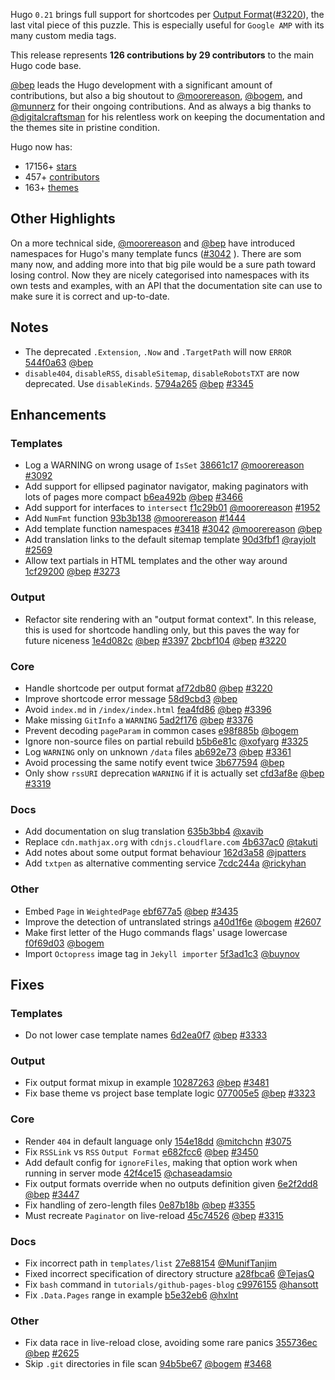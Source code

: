 Hugo `0.21` brings full support for shortcodes per [Output Format](https://gohugo.io/extras/output-formats/)([#3220](https://github.com/spf13/hugo/issues/3220)), the last vital piece of this puzzle. This is especially useful for `Google AMP` with its many custom media tags.

This release represents **126 contributions by 29 contributors** to the main Hugo code base.

[@bep](https://github.com/bep) leads the Hugo development with a significant amount of contributions, but also a big shoutout to [@moorereason](https://github.com/moorereason), [@bogem](https://github.com/bogem), and [@munnerz](https://github.com/munnerz) for their ongoing contributions. And as always a big thanks to [@digitalcraftsman](https://github.com/digitalcraftsman) for his relentless work on keeping the documentation and the themes site in pristine condition.

Hugo now has:

* 17156+ [stars](https://github.com/spf13/hugo/stargazers)
* 457+ [contributors](https://github.com/spf13/hugo/graphs/contributors)
* 163+ [themes](http://themes.gohugo.io/)

## Other Highlights

On a more technical side, [@moorereason](https://github.com/moorereason) and [@bep](https://github.com/bep) have introduced namespaces for Hugo's many template funcs ([#3042](https://github.com/spf13/hugo/issues/3042) ). There are som many now, and adding more into that big pile would be a sure path toward losing control.  Now they are nicely categorised into namespaces with its own tests and examples, with an API that the documentation site can use to make sure it is correct and up-to-date.

## Notes

* The deprecated `.Extension`, `.Now` and `.TargetPath` will now `ERROR` [544f0a63](https://github.com/spf13/hugo/commit/544f0a6394b0e085d355e8217fc5bb3d96c12a98) [@bep](https://github.com/bep) 
* `disable404`, `disableRSS`, `disableSitemap`, `disableRobotsTXT` are now deprecated. Use `disableKinds`. [5794a265](https://github.com/spf13/hugo/commit/5794a265b41ffdeebfd8485eecf65cf4088d49d6) [@bep](https://github.com/bep) [#3345](https://github.com/spf13/hugo/issues/3345) 

## Enhancements

### Templates

* Log a WARNING on wrong usage of `IsSet` [38661c17](https://github.com/spf13/hugo/commit/38661c17bb8c31c9f31ee18f8eba5e3bfddd5574) [@moorereason](https://github.com/moorereason) [#3092](https://github.com/spf13/hugo/issues/3092) 
* Add support for ellipsed paginator navigator, making paginators with lots of pages more compact  [b6ea492b](https://github.com/spf13/hugo/commit/b6ea492b7a6325d04d44eeb00a990a3a0e29e0c0) [@bep](https://github.com/bep) [#3466](https://github.com/spf13/hugo/issues/3466) 
* Add support for interfaces to `intersect` [f1c29b01](https://github.com/spf13/hugo/commit/f1c29b017bbd88e701cd5151dd186e868672ef89) [@moorereason](https://github.com/moorereason) [#1952](https://github.com/spf13/hugo/issues/1952) 
* Add `NumFmt` function [93b3b138](https://github.com/spf13/hugo/commit/93b3b1386714999d716e03b131f77234248f1724) [@moorereason](https://github.com/moorereason) [#1444](https://github.com/spf13/hugo/issues/1444) 
* Add template function namespaces [#3418](https://github.com/spf13/hugo/issues/3418)  [#3042](https://github.com/spf13/hugo/issues/3042)  [@moorereason](https://github.com/moorereason)  [@bep](https://github.com/bep) 
* Add translation links to the default sitemap template [90d3fbf1](https://github.com/spf13/hugo/commit/90d3fbf1da93a279cfe994a226ae82cf5441deab) [@rayjolt](https://github.com/rayjolt) [#2569](https://github.com/spf13/hugo/issues/2569) 
* Allow text partials in HTML templates and the other way around [1cf29200](https://github.com/spf13/hugo/commit/1cf29200b4bb0a9c006155ec76759b7f4b1ad925) [@bep](https://github.com/bep) [#3273](https://github.com/spf13/hugo/issues/3273) 

### Output

* Refactor site rendering with an "output format context". In this release, this is used for shortcode handling only, but this paves the way for future niceness [1e4d082c](https://github.com/spf13/hugo/commit/1e4d082cf5b92fedbc60b1b4f0e9d1ee6ec45e33) [@bep](https://github.com/bep) [#3397](https://github.com/spf13/hugo/issues/3397)  [2bcbf104](https://github.com/spf13/hugo/commit/2bcbf104006e0ec03be4fd500f2519301d460f8c) [@bep](https://github.com/bep) [#3220](https://github.com/spf13/hugo/issues/3220) 


### Core

* Handle shortcode per output format [af72db80](https://github.com/spf13/hugo/commit/af72db806f2c1c0bf1dfe5832275c41eeba89906) [@bep](https://github.com/bep) [#3220](https://github.com/spf13/hugo/issues/3220) 
* Improve shortcode error message [58d9cbd3](https://github.com/spf13/hugo/commit/58d9cbd31bcf7c296a39860fd7e566d10faaff28) [@bep](https://github.com/bep) 
* Avoid `index.md` in `/index/index.html` [fea4fd86](https://github.com/spf13/hugo/commit/fea4fd86a324bf9679df23f8289887d91b42e919) [@bep](https://github.com/bep) [#3396](https://github.com/spf13/hugo/issues/3396) 
* Make missing `GitInfo` a `WARNING` [5ad2f176](https://github.com/spf13/hugo/commit/5ad2f17693a9860be76ef8089c8728d2b59d6b04) [@bep](https://github.com/bep) [#3376](https://github.com/spf13/hugo/issues/3376) 
* Prevent decoding `pageParam` in common cases [e98f885b](https://github.com/spf13/hugo/commit/e98f885b8af27f5473a89d31d0b1f02e61e8a5ec) [@bogem](https://github.com/bogem) 
* Ignore non-source files on partial rebuild [b5b6e81c](https://github.com/spf13/hugo/commit/b5b6e81c0269abf9b0f4bc6a127744a25344e5c6) [@xofyarg](https://github.com/xofyarg) [#3325](https://github.com/spf13/hugo/issues/3325) 
* Log `WARNING` only on unknown `/data` files [ab692e73](https://github.com/spf13/hugo/commit/ab692e73dea3ddfe979c88ee236cc394e47e82f1) [@bep](https://github.com/bep) [#3361](https://github.com/spf13/hugo/issues/3361) 
* Avoid processing the same notify event twice [3b677594](https://github.com/spf13/hugo/commit/3b67759495c9268c30e6ba2d8c7e3b75d52d2960) [@bep](https://github.com/bep) 
* Only show `rssURI` deprecation `WARNING` if it is actually set [cfd3af8e](https://github.com/spf13/hugo/commit/cfd3af8e691119461effa4385251b9d3818e2291) [@bep](https://github.com/bep) [#3319](https://github.com/spf13/hugo/issues/3319) 

### Docs

* Add documentation on slug translation [635b3bb4](https://github.com/spf13/hugo/commit/635b3bb4eb873978c7d52e6c0cb85da0c4d25299) [@xavib](https://github.com/xavib) 
* Replace `cdn.mathjax.org` with `cdnjs.cloudflare.com` [4b637ac0](https://github.com/spf13/hugo/commit/4b637ac041d17b22187f5ccd0f65461f0065aaa9) [@takuti](https://github.com/takuti) 
* Add notes about some output format behaviour [162d3a58](https://github.com/spf13/hugo/commit/162d3a586d36cabf6376a76b096fd8b6414487ae) [@jpatters](https://github.com/jpatters) 
* Add `txtpen` as alternative commenting service [7cdc244a](https://github.com/spf13/hugo/commit/7cdc244a72de4c08edc0008e37aec83d945dccdf) [@rickyhan](https://github.com/rickyhan) 

### Other

* Embed `Page` in `WeightedPage` [ebf677a5](https://github.com/spf13/hugo/commit/ebf677a58360126d8b9a1e98d086aa4279f53181) [@bep](https://github.com/bep) [#3435](https://github.com/spf13/hugo/issues/3435) 
* Improve the detection of untranslated strings [a40d1f6e](https://github.com/spf13/hugo/commit/a40d1f6ed2aedddc99725658993258cd557640ed) [@bogem](https://github.com/bogem) [#2607](https://github.com/spf13/hugo/issues/2607) 
* Make first letter of the Hugo commands flags' usage lowercase [f0f69d03](https://github.com/spf13/hugo/commit/f0f69d03c551acb8ac2eeedaad579cf0b596f9ef) [@bogem](https://github.com/bogem) 
* Import `Octopress` image tag in `Jekyll importer` [5f3ad1c3](https://github.com/spf13/hugo/commit/5f3ad1c31985450fab8d6772e9cbfcb57cf5cc53) [@buynov](https://github.com/buynov) 

## Fixes

### Templates

*  Do not lower case template names [6d2ea0f7](https://github.com/spf13/hugo/commit/6d2ea0f7d7e8a54b8edfc36e52ff74266c30dc27) [@bep](https://github.com/bep) [#3333](https://github.com/spf13/hugo/issues/3333) 

### Output

* Fix output format mixup in example [10287263](https://github.com/spf13/hugo/commit/10287263f529181d3169668b044cb84e2e3b049a) [@bep](https://github.com/bep) [#3481](https://github.com/spf13/hugo/issues/3481) 
* Fix base theme vs project base template logic [077005e5](https://github.com/spf13/hugo/commit/077005e514b1ed50d84ceb90c7c72f184cb04521) [@bep](https://github.com/bep) [#3323](https://github.com/spf13/hugo/issues/3323) 

### Core
* Render `404` in default language only [154e18dd](https://github.com/spf13/hugo/commit/154e18ddb9ad205055d5bd4827c87f3f0daf499f) [@mitchchn](https://github.com/mitchchn) [#3075](https://github.com/spf13/hugo/issues/3075) 
* Fix `RSSLink` vs `RSS` `Output Format` [e682fcc6](https://github.com/spf13/hugo/commit/e682fcc62233b47cf5bdcaf598ac0657ef089471) [@bep](https://github.com/bep) [#3450](https://github.com/spf13/hugo/issues/3450) 
* Add default config for `ignoreFiles`, making that option work when running in server mode [42f4ce15](https://github.com/spf13/hugo/commit/42f4ce15a9d68053da36f9efcf7a7d975cc59559) [@chaseadamsio](https://github.com/chaseadamsio) 
* Fix output formats override when no outputs definition given [6e2f2dd8](https://github.com/spf13/hugo/commit/6e2f2dd8d3ca61c92a2ee8824fbf05cadef08425) [@bep](https://github.com/bep) [#3447](https://github.com/spf13/hugo/issues/3447) 
* Fix handling of zero-length files [0e87b18b](https://github.com/spf13/hugo/commit/0e87b18b66d2c8ba9e2abc429630cb03f5b093d6) [@bep](https://github.com/bep) [#3355](https://github.com/spf13/hugo/issues/3355) 
* Must recreate `Paginator` on live-reload [45c74526](https://github.com/spf13/hugo/commit/45c74526686f6a2afa02bcee767d837d6b9dd028) [@bep](https://github.com/bep) [#3315](https://github.com/spf13/hugo/issues/3315) 

### Docs

* Fix incorrect path in `templates/list` [27e88154](https://github.com/spf13/hugo/commit/27e88154af2dd9af6d0523d6e67b612e6336f91c) [@MunifTanjim](https://github.com/MunifTanjim) 
* Fixed incorrect specification of directory structure [a28fbca6](https://github.com/spf13/hugo/commit/a28fbca6dcfa80b6541f5ef6c8c12cd1804ae9ed) [@TejasQ](https://github.com/TejasQ) 
* Fix `bash` command in `tutorials/github-pages-blog` [c9976155](https://github.com/spf13/hugo/commit/c99761555c014e4d041438d5d7e53a6cbaee4492) [@hansott](https://github.com/hansott) 
* Fix `.Data.Pages` range in example [b5e32eb6](https://github.com/spf13/hugo/commit/b5e32eb60993b4656918af2c959ae217a68c461e) [@hxlnt](https://github.com/hxlnt) 

### Other

* Fix data race in live-reload close, avoiding some rare panics [355736ec](https://github.com/spf13/hugo/commit/355736ec357c81dfb2eb6851ee019d407090c5ec) [@bep](https://github.com/bep) [#2625](https://github.com/spf13/hugo/issues/2625) 
* Skip `.git` directories in file scan [94b5be67](https://github.com/spf13/hugo/commit/94b5be67fc73b87d114d94a7bb1a33ab997f30f1) [@bogem](https://github.com/bogem) [#3468](https://github.com/spf13/hugo/issues/3468) 






